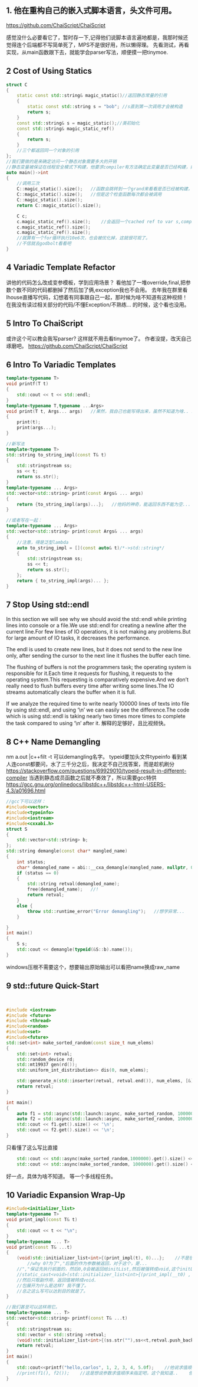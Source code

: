 ## 1. 他在重构自己的嵌入式脚本语言，头文件可用。

https://github.com/ChaiScript/ChaiScript

感觉没什么必要看它了，暂时存一下,记得他们说脚本语言遍地都是，我那时候还觉得连个后端都不写简单死了，MPS不是很好用，所以懒得理。
先看测试，再看实现，从main函数跟下去，就能学会parser写法，顺便摸一把tinymoe.

## 2  Cost of Using Statics

```cpp
struct C
{
	static const std::string& magic_static()//返回静态常量的引用
	{
		static const std::string s = "bob";	//s直到第一次调用才会被构造
		return s;
	}
	const std::string& s = magic_static();//类初始化
	const std::string& magic_static_ref()
	{
		return s;
	}
	//三个都返回同一个对象的引用
};
//我们要做的是来确定访问一个静态对象需要多大的开销
//静态变量被保证在线程安全模式下构建，他要求compiler有方法确定此变量是否已经构建，如果没有的话就执行一个lock并且把它构建出来
auto main()->int
{
	//调用三次
	C::magic_static().size();	//函数会跳转到一个grand来看看是否已经被构建，是的话会直接返回，否则才会构建
	C::magic_static().size();	//但是这个检查函数每次都会被调用
	C::magic_static().size();
	return C::magic_static().size();

	C c;
	c.magic_static_ref().size();	//会返回一个cached ref to var s,compiler会优化掉所有的函数调用，因为无副作用，于是这种写法就不会有访问变量的开销
	c.magic_static_ref().size();
	c.magic_static_ref().size();	
	//就算有一个for循环执行10e6次，也会被优化掉，这就很可观了。
	//不信就去godbolt看看吧
}
```

## 4 Variadic Template Refactor

讲他的代码怎么改成变参模板，学到应用场景？ 
 看他加了一堆override,final,把参数个数不同的代码都删掉了然后加了俩<typename T... >,exception我也不会用。
去年我在群里看lhouse直播写代码，幻想着有同事跟自己一起，那时候为啥不知道有这种视频！
在我没有读过相关部分的代码/不懂Exception/不熟练... 的时候，这个看也没用。

## 5 Intro To ChaiScript

或许这个可以教会我写parser? 这样就不用去看tinymoe了。
作者没提，改天自己琢磨吧。 https://github.com/ChaiScript/ChaiScript

## 6 Intro To Variadic Templates

```cpp
template<typename T>
void printf(T t)
{
	std::cout << t << std::endl;
}
template<typename T,typename ...Args>
void print(T t, Args... args)	//果然，我自己也能写得出来，虽然不知道为啥.. 难不成语法硬记就行了不用理解..
{
	print(t);
	print(args...);
}

//新写法
template<typename T>
std::string to_string_impl(const T& t)
{
	std::stringstream ss;
	ss << t;
	return ss.str();
}
template<typename ... Args>
std::vector<std::string> print(const Args& ... args)
{
	return {to_string_impl(args)...};	//他妈的神奇，能返回东西不能为空...
}

//或者写在一起：
template<typename ... Args>
std::vector<std::string> print(const Args& ... args)
{
	//注意，得是泛型lambda
	auto to_string_impl = [](const auto& t)/*->std::string*/ 
	{
		std::stringstream ss;
		ss << t;
		return ss.str();
	};
	return { to_string_impl(args)... };
}
```

## 7 Stop Using std::endl

In this section we will see why we should avoid the std::endl while printing lines into console or a file.We use std::endl for creating a newline after the current line.For few lines of IO operations, it is not making any problems.But for large amount of IO tasks, it decreases the performance.

The endl is used to create new lines, but it does not send to the new line only, after sending the cursor to the next line it flushes the buffer each time.

The flushing of buffers is not the programmers task; the operating system is responsible for it.Each time it requests for flushing, it requests to the operating system.This requesting is comparatively expensive.And we don’t really need to flush buffers every time after writing some lines.The IO streams automatically clears the buffer when it is full.

If we analyze the required time to write nearly 100000 lines of texts into file by using std::endl, and using ‘\n’ we can easily see the difference.The code which is using std::endl is taking nearly two times more times to complete the task compared to using ‘\n’ after it.
解释的足够好，且比视频快。



## 8 C++ Name Demangling

nm a.out |c++filt -t 可以demangling名字。
typeid要加头文件typeinfo
看到某人连const都要问，水了三千分之后，我决定不自己找答案，而是趁机刷分
https://stackoverflow.com/questions/69929010/typeid-result-in-different-compiler
 当遇到静态成员函数之后就不奏效了，所以需要gcc特供 https://gcc.gnu.org/onlinedocs/libstdc++/libstdc++-html-USERS-4.3/a01696.html

```cpp
//gcc下可以这样：
#include<vector>
#include<typeinfo>
#include<iostream>
#include<cxxabi.h>
struct S
{
	std::vector<std::string> b;
};
std::string demangle(const char* mangled_name)
{
	int status;
	char* demangled_name = abi::__cxa_demangle(mangled_name, nullptr, 0, &status);
	if (status == 0)
	{
		std::string retval(demangled_name);
		free(demangled_name);	//!
		return retval;
	}
	else {
		throw std::runtime_error("Error demangling");	//想学异常...
	}

}
int main()
{
	S s;
	std::cout << demangle(typeid(&S::b).name());
}
```

windows压根不需要这个，想要输出原始输出可以看把name换成raw_name

## 9 std::future Quick-Start
```cpp


#include <iostream>
#include <future>
#include <thread>
#include<random>
#include<set>
#include<future>
std::set<int> make_sorted_random(const size_t num_elems)
{
	std::set<int> retval;
	std::random_device rd;
	std::mt19937 gen(rd());
	std::uniform_int_distribution<> dis(0, num_elems);

	std::generate_n(std::inserter(retval, retval.end()), num_elems, [&]() {return dis(gen); });	//inserter!
	return retval;
}

int main()
{
	auto f1 = std::async(std::launch::async, make_sorted_random, 1000000);
	auto f2 = std::async(std::launch::async, make_sorted_random, 1000000);
	std::cout << f1.get().size() << '\n';
	std::cout << f2.get().size() << '\n';
}
```
只看懂了这么写比直接
```cpp
	std::cout << std::async(make_sorted_random,1000000).get().size() << '\n';
	std::cout << std::async(make_sorted_random, 1000000).get().size() << '\n';
```
好一点，具体为啥不知道。
等一个多线程任务。

## 10 Variadic Expansion Wrap-Up
```cpp
#include<initializer_list>
template<typename T>
void print_impl(const T& t)
{
	std::cout << t << "\n";
}
template<typename ... T>
void print(const T& ...t)
{
	(void)std::initializer_list<int>{(print_impl(t), 0)...};	//不是很懂，我想问的是为什么t和... 可以分开，哦，只要他接在函数后面即可。
		//why 0?为了","后面的作为参数被返回，对于这个，是...
	//","保证先执行前面的，然后0,0会被返回给initList,然后被强转成void,这个initList会被递归函数多次调用?不是，只是模板展开时候会重复使用而已，展开成这样
	//static_cast<void>(std::initializer_list<int>{(print_impl(__t0) , 0), (print_impl(__t1) , 0), (print_impl(__t2) , 0), (print_impl(__t3) , 0), (print_impl(__t4) , 0), (print_impl(__t5) , 0)});
	//然后只取副作用，返回值被转成void.
	//包展开为什么是这样? 我不懂了。
	//总之这么写可以达到目的就是了。
}

//我们甚至可以这样用它。
template<typename ... T>
std::vector<std::string> printf(const T& ...t)
{
	std::stringstream ss;
	std::vector < std::string >retval;
	(void)std::initializer_list<int>{(ss.str(""),ss<<t,retval.push_back(ss.str()) ,0)...};
	return retval;
}
int main()
{
	std::cout<<printf("hello,carlos", 1, 2, 3, 4, 5.0f);	//他说求值顺序是不确定的.但是我试了三个都一样.
	//print(f1(), f2());	//这是想说参数求值顺序未指定吧，这个我知道..	但是.. print_impl是在求值吗？ 这跟我看不懂的地方没关系
}
```
